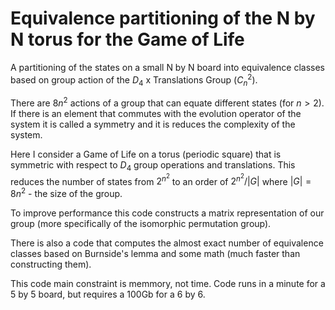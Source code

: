 # Equivalence partitioning of the N by N torus for the Game of Life
A partitioning of the states on a small N by N board into equivalence classes based on group action of the $D_4$ x Translations Group ($C_n^2$).

There are $8 n^2$ actions of a group that can equate different states (for $n > 2$). 
If there is an element that commutes with the evolution operator of the system it is called a symmetry and it is reduces the complexity 
of the system.

Here I consider a Game of Life on a torus (periodic square) that is symmetric with respect to $D_4$ group operations and translations.
This reduces the number of states from $2^{n^2}$ to an order of $2^{n^2} / |G|$ where $|G| = 8n^2$ - the size of the group.

To improve performance this code constructs a matrix representation of our group (more specifically of the isomorphic permutation group).

There is also a code that computes the almost exact number of equivalence classes based on Burnside's lemma and some math (much faster than constructing them).

This code main constraint is memmory, not time. Code runs in a minute for a 5 by 5 board, but requires a 100Gb for a 6 by 6.
